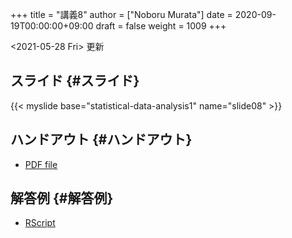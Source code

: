 +++
title = "講義8"
author = ["Noboru Murata"]
date = 2020-09-19T00:00:00+09:00
draft = false
weight = 1009
+++

<span class="timestamp-wrapper"><span class="timestamp">&lt;2021-05-28 Fri&gt; </span></span> 更新


## スライド {#スライド}

{{< myslide base="statistical-data-analysis1" name="slide08" >}}


## ハンドアウト {#ハンドアウト}

-   [PDF file](https://noboru-murata.github.io/statistical-data-analysis1/pdfs/slide08.pdf)


## 解答例 {#解答例}

-   [RScript](https://noboru-murata.github.io/statistical-data-analysis1/code/slide08.R)